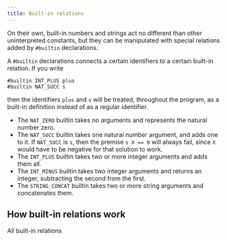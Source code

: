 ```yaml
---
title: Built-in relations
---
```


On their own, built-in numbers and strings act no different than other uninterpreted
constants, but they can be manipulated with special relations added by `#builtin`
declarations.

A `#builtin` declarations connects a certain identifiers to a certain built-in
relation. If you write

    #builtin INT_PLUS plus
    #builtin NAT_SUCC s

then the identifiers `plus` and `s` will be treated, throughout the program, as a
built-in definition instead of as a regular identifier.

- The `NAT_ZERO` builtin takes no arguments and represents the natural number zero.
- The `NAT_SUCC` builtin takes one natural number argument, and adds one to it. If
  `NAT_SUCC` is `s`, then the premise `s X == 0` will always fail, since `X` would
  have to be negative for that solution to work.
- The `INT_PLUS` builtin takes two or more integer arguments and adds them all.
- The `INT_MINUS` builtin takes two integer arguments and returns an integer,
  subtracting the second from the first.
- The `STRING_CONCAT` builtin takes two or more string arguments and concatenates them.

## How built-in relations work

All built-in relations
